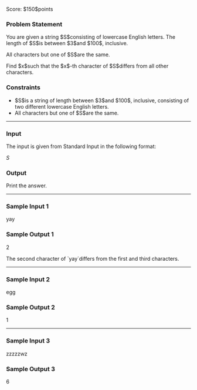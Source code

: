 
<div>

<span>

<span>

<p>
Score: $150$points
</p>

<div>

<section>

### **Problem Statement**

<p>
You are given a string $S$consisting of lowercase English letters. The length of $S$is between $3$and $100$, inclusive.
</p>

<p>
All characters but one of $S$are the same.
</p>

<p>
Find $x$such that the $x$-th character of $S$differs from all other characters.
</p>

</section>

</div>

<div>

<section>

### **Constraints**

<ul>

<li>
$S$is a string of length between $3$and $100$, inclusive, consisting of two different lowercase English letters.
</li>

<li>
All characters but one of $S$are the same.
</li>

</ul>

</section>

</div>

---

<div>

<div>

<section>

### **Input**

<p>
The input is given from Standard Input in the following format:
</p>

<div>

$S$
</div>

</section>

</div>

<div>

<section>

### **Output**

<p>
Print the answer.
</p>

</section>

</div>

</div>

---

<div>

<section>

### **Sample Input 1**

<div>

yay

</div>

</section>

</div>

<div>

<section>

### **Sample Output 1**

<div>

2

</div>

<p>
The second character of `yay`differs from the first and third characters.
</p>

</section>

</div>

---

<div>

<section>

### **Sample Input 2**

<div>

egg

</div>

</section>

</div>

<div>

<section>

### **Sample Output 2**

<div>

1

</div>

</section>

</div>

---

<div>

<section>

### **Sample Input 3**

<div>

zzzzzwz

</div>

</section>

</div>

<div>

<section>

### **Sample Output 3**

<div>

6

</div>

</section>

</div>

</span>

</span>

</div>

